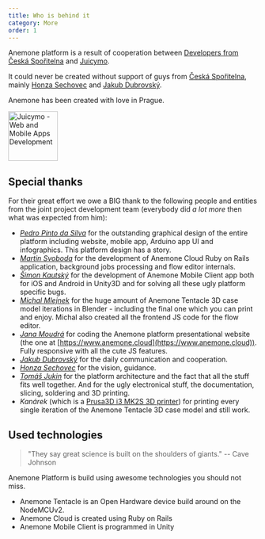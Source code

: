 ```yaml
---
title: Who is behind it
category: More
order: 1
---
```


Anemone platform is a result of cooperation between [Developers from Česká Spořitelna](https://developers.csas.cz) and [Juicymo](https://www.juicymo.cz).

It could never be created without support of guys from [Česká Spořitelna](https://developers.csas.cz), mainly [Honza Sechovec](https://twitter.com/jansechovec) and  [Jakub Dubrovský](https://twitter.com/Jakubdubrovsky).

Anemone has been created with love in Prague.

<a href="https://www.juicymo.cz"><img alt="Juicymo - Web and Mobile Apps Development" src="https://github.com/ceskasporitelna/anemone/raw/master/documentation/images/juicymo.png" width="100"></a>

## Special thanks

For their great effort we owe a BIG thank to the following people and entities from the joint project development team (everybody did *a lot more* then what was expected from him):

* *[Pedro Pinto da Silva](http://pedropintosilva.com)* for the outstanding graphical design of the entire platform including website, mobile app, Arduino app UI and infographics. This platform design has a story.
* *[Martin Svoboda](https://github.com/svobom57)* for the development of Anemone Cloud Ruby on Rails application, background jobs processing and flow editor internals.
* *[Šimon Kautský](https://twitter.com/SimonKautzky)* for the development of Anemone Mobile Client app both for iOS and Android in Unity3D and for solving all these ugly platform specific bugs.
* *[Michal Mlejnek](https://github.com/chaemil)* for the huge amount of Anemone Tentacle 3D case model iterations in Blender - including the final one which you can print and enjoy. Michal also created all the frontend JS code for the flow editor.
* *[Jana Moudrá](https://github.com/Janamou)* for coding the Anemone platform presentational website (the one at [https://www.anemone.cloud](https://www.anemone.cloud)). Fully responsive with all the cute JS features.
* *[Jakub Dubrovský](https://twitter.com/Jakubdubrovsky)* for the daily communication and cooperation.
* *[Honza Sechovec](https://github.com/jsechovec)* for the vision, guidance.
* *[Tomáš Jukin](http://github.com/Inza)* for the platform architecture and the fact that all the stuff fits well together. And for the ugly electronical stuff, the documentation, slicing, soldering and 3D printing.
* *Kanárek* (which is a [Prusa3D i3 MK2S 3D printer](http://www.prusa3d.cz/#i3-printer)) for printing every single iteration of the Anemone Tentacle 3D case model and still work.

## Used technologies

> "They say great science is built on the shoulders of giants." -- Cave Johnson

Anemone Platform is build using awesome technologies you should not miss.

* Anemone Tentacle is an Open Hardware device build around on the NodeMCUv2.
* Anemone Cloud is created using Ruby on Rails
* Anemone Mobile Client is programmed in Unity
